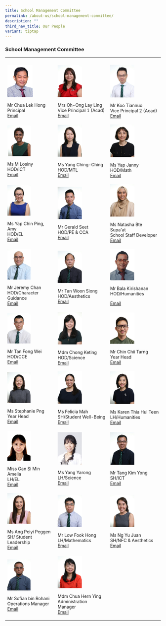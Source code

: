 ```yaml
---
title: School Management Committee
permalink: /about-us/school-management-committee/
description: ""
third_nav_title: Our People
variant: tiptap
---
```

<h3>School Management Committee</h3><table><tbody><tr><th rowspan="1" colspan="1"><p></p></th><th rowspan="1" colspan="1"><p></p></th><th rowspan="1" colspan="1"><p></p></th></tr><tr><td rowspan="1" colspan="1"><div class="isomer-image-wrapper"><img style="width: 55%;" height="auto" width="100%" src="/images/SMC/SMC%202023/mr%20chua%20lek%20hong.jpeg"></div><p>Mr Chua Lek Hong<br>Principal<br><a href="kranji_ss@moe.edu.sg" rel="noopener noreferrer nofollow" target="_blank">Email</a></p></td><td rowspan="1" colspan="1"><div class="isomer-image-wrapper"><img style="width: 50%;" height="auto" width="100%" src="/images/SMC/SMC%202023/mrs%20oh-ong%20lay%20ling%20(1).jpg"></div><p>Mrs Oh-Ong Lay Ling<br>Vice Principal 1 (Acad)<br><a href="kranji_ss@moe.edu.sg" rel="noopener noreferrer nofollow" target="_blank">Email</a></p></td><td rowspan="1" colspan="1"><div class="isomer-image-wrapper"><img style="width: 50%;" height="auto" width="100%" src="/images/SMC/SMC%202023/mr%20koo%20tiannuo%20(2).jpg"></div><p>Mr Koo Tiannuo<br>Vice Principal 2 (Acad)<br><a href="kranji_ss@moe.edu.sg" rel="noopener noreferrer nofollow" target="_blank">Email</a></p></td></tr><tr><td rowspan="1" colspan="1"><div class="isomer-image-wrapper"><img style="width: 50%;" height="auto" width="100%" src="/images/SMC/SMC%202023/ms%20m%20losiny.jpg"></div><p>Ms M Losiny<br>HOD/ICT<br><a href="m_losiny@moe.edu.sg" rel="noopener noreferrer nofollow" target="_blank">Email</a></p></td><td rowspan="1" colspan="1"><div class="isomer-image-wrapper"><img style="width: 50%;" height="auto" width="100%" src="/images/SMC/SMC%202023/ms%20yang%20ching-ching.jpg"></div><p>Ms Yang Ching-Ching<br>HOD/MTL<br><a href="yang_ching_ching@moe.edu.sg" rel="noopener noreferrer nofollow" target="_blank">Email</a></p></td><td rowspan="1" colspan="1"><div class="isomer-image-wrapper"><img style="width: 50%;" height="auto" width="100%" src="/images/SMC/SMC%202023/ms%20jenny%20yap.jpg"></div><p>Ms Yap Janny<br>HOD/Math<br><a href="janny_yap@moe.edu.sg" rel="noopener noreferrer nofollow" target="_blank">Email</a></p></td></tr><tr><td rowspan="1" colspan="1"><div class="isomer-image-wrapper"><img style="width: 50%;" height="auto" width="100%" src="/images/SMC/SMC%202023/ms%20yap%20chin%20ping%20amy.jpg"></div><p>Ms Yap Chin Ping, Amy<br>HOD/EL<br><a href="yap_chin_ping@moe.edu.sg" rel="noopener noreferrer nofollow" target="_blank">Email</a></p></td><td rowspan="1" colspan="1"><div class="isomer-image-wrapper"><img style="width: 50%;" height="auto" width="100%" src="/images/SMC/SMC%202023/mr%20seet%20wee%20leong%20gerald.jpg"></div><p>Mr Gerald Seet<br>HOD/PE &amp; CCA<br><a href="seet_wee_leong_gerald@moe.edu.sg" rel="noopener noreferrer nofollow" target="_blank">Email</a></p></td><td rowspan="1" colspan="1"><div class="isomer-image-wrapper"><img style="width: 50%;" height="auto" width="100%" src="/images/SMC/SMC%202023/ms%20natasha%20bte%20supa'at.jpg"></div><p>Ms Natasha Bte Supa'at<br>School Staff Developer<br><a href="natasha_supaat@moe.edu.sg" rel="noopener noreferrer nofollow" target="_blank">Email</a></p></td></tr><tr><td rowspan="1" colspan="1"><div class="isomer-image-wrapper"><img style="width: 50%;" height="auto" width="100%" src="/images/SMC/SMC%202023/mr%20chan%20mun%20leong%20jeremy.jpg"></div><p>Mr Jeremy Chan<br>HOD/Character Guidance<br><a href="chan_mun_leong_jeremy@moe.edu.sg" rel="noopener noreferrer nofollow" target="_blank">Email</a></p></td><td rowspan="1" colspan="1"><div class="isomer-image-wrapper"><img style="width: 50%;" height="auto" width="100%" src="/images/SMC/SMC%202023/mr%20tan%20woon%20siong.jpg"></div><p>Mr Tan Woon Siong<br>HOD/Aesthetics<br><a href="tan_woon_siang@moe.edu.sg" rel="noopener noreferrer nofollow" target="_blank">Email</a></p></td><td rowspan="1" colspan="1"><div class="isomer-image-wrapper"><img style="width: 50%;" height="auto" width="100%" alt="" src="/images/2024/SMC/bala_kirishanan.jpeg"></div><p>Mr Bala Kirishanan<br>HOD/Humanities</p><p><a href="bala_kirishanan@moe.edu.sg" rel="noopener noreferrer nofollow" target="_blank">Email</a></p></td></tr><tr><td rowspan="1" colspan="1"><div class="isomer-image-wrapper"><img style="width: 50%;" height="auto" width="100%" src="/images/SMC/SMC%202023/mr%20tan%20fong%20wei.jpg"></div><p>Mr Tan Fong Wei<br>HOD/CCE<br><a href="tan_fong_wei@moe.edu.sg" rel="noopener noreferrer nofollow" target="_blank">Email</a></p></td><td rowspan="1" colspan="1"><div class="isomer-image-wrapper"><img style="width: 50%;" height="auto" width="100%" src="/images/SMC/SMC%202023/ms%20chong%20keting.jpg"></div><p>Mdm Chong Keting<br>HOD/Science<br><a href="chong_keting@moe.edu.sg" rel="noopener noreferrer nofollow" target="_blank">Email</a></p></td><td rowspan="1" colspan="1"><div class="isomer-image-wrapper"><img style="width: 50%;" height="auto" width="100%" alt="" src="/images/2024/SMC/chin_chii_tarng.jpeg"></div><p>Mr Chin Chii Tarng<br>Year Head<br><a href="chin_chii_tarng@moe.edu.sg" rel="noopener noreferrer nofollow" target="_blank">Email</a></p></td></tr><tr><td rowspan="1" colspan="1"><div class="isomer-image-wrapper"><img style="width: 50%;" height="auto" width="100%" src="/images/SMC/SMC%202023/miss%20stephanie%20png%20xiufang.jpg"></div><p>Ms Stephanie Png<br>Year Head<br><a href="stephanie_png_xiufang@moe.edu.sg" rel="noopener noreferrer nofollow" target="_blank">Email</a></p></td><td rowspan="1" colspan="1"><div class="isomer-image-wrapper"><img style="width: 50%;" height="auto" width="100%" src="/images/SMC/SMC%202023/miss%20mah%20rui%20jing%20felicia.jpg"></div><p>Ms Felicia Mah<br>SH/Student Well-Being<br><a href="mah_rui_jing_felicia@moe.edu.sg" rel="noopener noreferrer nofollow" target="_blank">Email</a></p></td><td rowspan="1" colspan="1"><div class="isomer-image-wrapper"><img style="width: 50%;" height="auto" width="100%" src="/images/SMC/SMC%202023/ms%20karen%20thia%20hui%20teen.jpg"></div><p>Ms Karen Thia Hui Teen<br>LH/Humanities<br><a href="thia_hui_teen_karen@moe.edu.sg" rel="noopener noreferrer nofollow" target="_blank">Email</a></p></td></tr><tr><td rowspan="1" colspan="1"><div class="isomer-image-wrapper"><img style="width: 50%;" height="auto" width="100%" alt="" src="/images/2024/SMC/Amelia_Gan.jpeg"></div><p>Miss Gan Si Min Amelia<br>LH/EL<br><a href="amelia_gan@moe.edu.sg" rel="noopener noreferrer nofollow" target="_blank">Email</a></p></td><td rowspan="1" colspan="1"><div class="isomer-image-wrapper"><img style="width: 50%;" height="auto" width="100%" src="/images/SMC/20smcsmc.png"></div><p>Ms Yang Yarong<br>LH/Science<br><a href="yang_yarong@moe.edu.sg" rel="noopener noreferrer nofollow" target="_blank">Email</a></p></td><td rowspan="1" colspan="1"><div class="isomer-image-wrapper"><img style="width: 50%;" height="auto" width="100%" src="/images/SMC/SMC%202023/mr%20tang%20kim%20yong.jpg"></div><p>Mr Tang Kim Yong<br>SH/ICT<br><a href="tang_kim_yong@moe.edu.sg" rel="noopener noreferrer nofollow" target="_blank">Email</a></p></td></tr><tr><td rowspan="1" colspan="1"><div class="isomer-image-wrapper"><img style="width: 50%;" height="auto" width="100%" src="/images/SMC/SMC%202023/ms%20ang%20peiyi%20peggen.jpg"></div><p>Ms Ang Peiyi Peggen<br>SH/ Student Leadership<br><a href="ang_peiyi_peggen@moe.edu.sg" rel="noopener noreferrer nofollow" target="_blank">Email</a></p></td><td rowspan="1" colspan="1"><div class="isomer-image-wrapper"><img style="width: 50%;" height="auto" width="100%" src="/images/SMC/SMC%202023/mr%20low%20fook%20hong.jpg"></div><p>Mr Low Fook Hong<br>LH/Mathematics<br><a href="low_fook_hong@moe.edu.sg" rel="noopener noreferrer nofollow" target="_blank">Email</a></p></td><td rowspan="1" colspan="1"><div class="isomer-image-wrapper"><img style="width: 50%;" height="auto" width="100%" alt="" src="/images/2024/SMC/miss_ng_yu_juan.jpg"></div><p>Ms Ng Yu Juan<br>SH/NFC &amp; Aesthetics<br><a href="ng_yu_juan@moe.edu.sg" rel="noopener noreferrer nofollow" target="_blank">Email</a></p></td></tr><tr><td rowspan="1" colspan="1"><div class="isomer-image-wrapper"><img style="width: 50%;" height="auto" width="100%" src="/images/SMC/SMC%202023/mr%20sofian%20bin%20rohani.jpg"></div><p>Mr Sofian bin Rohani<br>Operations Manager<br><a href="sofian_rohani@moe.edu.sg" rel="noopener noreferrer nofollow" target="_blank">Email</a></p></td><td rowspan="1" colspan="1"><div class="isomer-image-wrapper"><img style="width: 50%;" height="auto" width="100%" src="/images/SMC/SMC%202023/mdm%20chua%20hern%20ying.jpg"></div><p>Mdm Chua Hern Ying<br>Administration Manager<br><a href="chua_hern_ying@moe.edu.sg" rel="noopener noreferrer nofollow" target="_blank">Email</a></p></td><td rowspan="1" colspan="1"><p></p></td></tr></tbody></table><p></p>